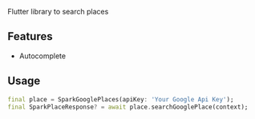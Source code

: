 <!-- 
This README describes the package. If you publish this package to pub.dev,
this README's contents appear on the landing page for your package.

For information about how to write a good package README, see the guide for
[writing package pages](https://dart.dev/guides/libraries/writing-package-pages). 

For general information about developing packages, see the Dart guide for
[creating packages](https://dart.dev/guides/libraries/create-library-packages)
and the Flutter guide for
[developing packages and plugins](https://flutter.dev/developing-packages). 
-->

Flutter library to search places
## Features

- Autocomplete


## Usage


```dart
final place = SparkGooglePlaces(apiKey: 'Your Google Api Key');
final SparkPlaceResponse? = await place.searchGooglePlace(context);
```
